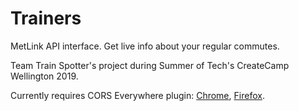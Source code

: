 # Trainers
MetLink API interface. Get live info about your regular commutes.

Team Train Spotter's project during Summer of Tech's CreateCamp Wellington 2019.

Currently requires CORS Everywhere plugin:
[Chrome](https://chrome.google.com/webstore/detail/allow-control-allow-origi/nlfbmbojpeacfghkpbjhddihlkkiljbi),
[Firefox](https://addons.mozilla.org/en-US/firefox/addon/cors-everywhere/).
